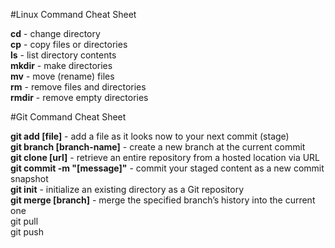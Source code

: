 #Linux Command Cheat Sheet

<b>cd</b> - change directory<br>
<b>cp</b> - copy files or directories<br>
<b>ls</b> - list directory contents<br>
<b>mkdir</b> - make directories<br>
<b>mv</b> - move (rename) files<br>
<b>rm</b> - remove files and directories<br>
<b>rmdir</b> - remove empty directories<br>

#Git Command Cheat Sheet

<b>git add [file]</b> - add a file as it looks now to your next commit (stage)<br>
<b>git branch [branch-name]</b> - create a new branch at the current commit<br>
<b>git clone [url]</b> - retrieve an entire repository from a hosted location via URL<br>
<b>git commit -m "[message]"</b> - commit your staged content as a new commit snapshot<br>
<b>git init</b> - initialize an existing directory as a Git repository<br>
<b>git merge [branch]</b> - merge the specified branch’s history into the current one<br>
git pull<br>
git push<br>

